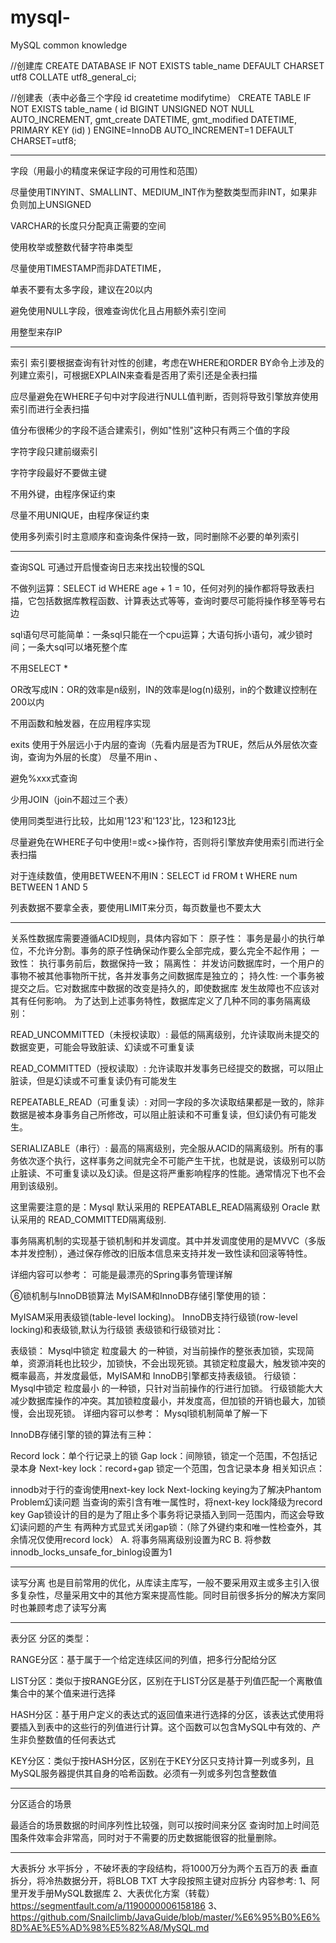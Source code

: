 # mysql-
MySQL common knowledge

//创建库
CREATE DATABASE IF NOT EXISTS table_name DEFAULT CHARSET utf8 COLLATE utf8_general_ci;

//创建表（表中必备三个字段 id createtime modifytime）
CREATE TABLE IF NOT EXISTS table_name (
  id BIGINT UNSIGNED NOT NULL AUTO_INCREMENT,
  gmt_create DATETIME,
  gmt_modified DATETIME,
  PRIMARY KEY (id)
) ENGINE=InnoDB AUTO_INCREMENT=1 DEFAULT CHARSET=utf8;
**********************************************
字段（用最小的精度来保证字段的可用性和范围）

尽量使用TINYINT、SMALLINT、MEDIUM_INT作为整数类型而非INT，如果非负则加上UNSIGNED

VARCHAR的长度只分配真正需要的空间

使用枚举或整数代替字符串类型

尽量使用TIMESTAMP而非DATETIME，

单表不要有太多字段，建议在20以内

避免使用NULL字段，很难查询优化且占用额外索引空间

用整型来存IP
******************************************
索引
索引要根据查询有针对性的创建，考虑在WHERE和ORDER BY命令上涉及的列建立索引，可根据EXPLAIN来查看是否用了索引还是全表扫描

应尽量避免在WHERE子句中对字段进行NULL值判断，否则将导致引擎放弃使用索引而进行全表扫描

值分布很稀少的字段不适合建索引，例如"性别"这种只有两三个值的字段

字符字段只建前缀索引

字符字段最好不要做主键

不用外键，由程序保证约束

尽量不用UNIQUE，由程序保证约束

使用多列索引时主意顺序和查询条件保持一致，同时删除不必要的单列索引
****************************************************************
查询SQL
可通过开启慢查询日志来找出较慢的SQL

不做列运算：SELECT id WHERE age + 1 = 10，任何对列的操作都将导致表扫描，它包括数据库教程函数、计算表达式等等，查询时要尽可能将操作移至等号右边

sql语句尽可能简单：一条sql只能在一个cpu运算；大语句拆小语句，减少锁时间；一条大sql可以堵死整个库

不用SELECT *

OR改写成IN：OR的效率是n级别，IN的效率是log(n)级别，in的个数建议控制在200以内

不用函数和触发器，在应用程序实现

exits 使用于外层远小于内层的查询（先看内层是否为TRUE，然后从外层依次查询，查询为外层的长度） 尽量不用in 、

避免%xxx式查询

少用JOIN（join不超过三个表）

使用同类型进行比较，比如用'123'和'123'比，123和123比

尽量避免在WHERE子句中使用!=或<>操作符，否则将引擎放弃使用索引而进行全表扫描

对于连续数值，使用BETWEEN不用IN：SELECT id FROM t WHERE num BETWEEN 1 AND 5

列表数据不要拿全表，要使用LIMIT来分页，每页数量也不要太大
********************************************************
关系性数据库需要遵循ACID规则，具体内容如下：
原子性： 事务是最小的执行单位，不允许分割。事务的原子性确保动作要么全部完成，要么完全不起作用；
一致性： 执行事务前后，数据保持一致；
隔离性： 并发访问数据库时，一个用户的事物不被其他事物所干扰，各并发事务之间数据库是独立的；
持久性: 一个事务被提交之后。它对数据库中数据的改变是持久的，即使数据库 发生故障也不应该对其有任何影响。
为了达到上述事务特性，数据库定义了几种不同的事务隔离级别：

READ_UNCOMMITTED（未授权读取）: 最低的隔离级别，允许读取尚未提交的数据变更，可能会导致脏读、幻读或不可重复读

READ_COMMITTED（授权读取）: 允许读取并发事务已经提交的数据，可以阻止脏读，但是幻读或不可重复读仍有可能发生

REPEATABLE_READ（可重复读）: 对同一字段的多次读取结果都是一致的，除非数据是被本身事务自己所修改，可以阻止脏读和不可重复读，但幻读仍有可能发生。

SERIALIZABLE（串行）: 最高的隔离级别，完全服从ACID的隔离级别。所有的事务依次逐个执行，这样事务之间就完全不可能产生干扰，也就是说，该级别可以防止脏读、不可重复读以及幻读。但是这将严重影响程序的性能。通常情况下也不会用到该级别。

这里需要注意的是：Mysql 默认采用的 REPEATABLE_READ隔离级别 Oracle 默认采用的 READ_COMMITTED隔离级别.

事务隔离机制的实现基于锁机制和并发调度。其中并发调度使用的是MVVC（多版本并发控制），通过保存修改的旧版本信息来支持并发一致性读和回滚等特性。

详细内容可以参考： 可能是最漂亮的Spring事务管理详解

⑥锁机制与InnoDB锁算法
MyISAM和InnoDB存储引擎使用的锁：

MyISAM采用表级锁(table-level locking)。
InnoDB支持行级锁(row-level locking)和表级锁,默认为行级锁
表级锁和行级锁对比：

表级锁： Mysql中锁定 粒度最大 的一种锁，对当前操作的整张表加锁，实现简单，资源消耗也比较少，加锁快，不会出现死锁。其锁定粒度最大，触发锁冲突的概率最高，并发度最低，MyISAM和 InnoDB引擎都支持表级锁。
行级锁： Mysql中锁定 粒度最小 的一种锁，只针对当前操作的行进行加锁。 行级锁能大大减少数据库操作的冲突。其加锁粒度最小，并发度高，但加锁的开销也最大，加锁慢，会出现死锁。
详细内容可以参考： Mysql锁机制简单了解一下

InnoDB存储引擎的锁的算法有三种：

Record lock：单个行记录上的锁
Gap lock：间隙锁，锁定一个范围，不包括记录本身
Next-key lock：record+gap 锁定一个范围，包含记录本身
相关知识点：

innodb对于行的查询使用next-key lock
Next-locking keying为了解决Phantom Problem幻读问题
当查询的索引含有唯一属性时，将next-key lock降级为record key
Gap锁设计的目的是为了阻止多个事务将记录插入到同一范围内，而这会导致幻读问题的产生
有两种方式显式关闭gap锁：（除了外键约束和唯一性检查外，其余情况仅使用record lock） A. 将事务隔离级别设置为RC B. 将参数innodb_locks_unsafe_for_binlog设置为1
***********************************************************
读写分离
也是目前常用的优化，从库读主库写，一般不要采用双主或多主引入很多复杂性，尽量采用文中的其他方案来提高性能。同时目前很多拆分的解决方案同时也兼顾考虑了读写分离
********************************************************
表分区
分区的类型：

RANGE分区：基于属于一个给定连续区间的列值，把多行分配给分区

LIST分区：类似于按RANGE分区，区别在于LIST分区是基于列值匹配一个离散值集合中的某个值来进行选择

HASH分区：基于用户定义的表达式的返回值来进行选择的分区，该表达式使用将要插入到表中的这些行的列值进行计算。这个函数可以包含MySQL中有效的、产生非负整数值的任何表达式

KEY分区：类似于按HASH分区，区别在于KEY分区只支持计算一列或多列，且MySQL服务器提供其自身的哈希函数。必须有一列或多列包含整数值
**********************************************************
分区适合的场景

最适合的场景数据的时间序列性比较强，则可以按时间来分区
查询时加上时间范围条件效率会非常高，同时对于不需要的历史数据能很容的批量删除。
**********************************************************
大表拆分
水平拆分 ，不破坏表的字段结构，将1000万分为两个五百万的表
垂直拆分，将冷热数据分开，将BLOB TXT 大字段按照主键对应拆分
内容参考:
1、阿里开发手册MySQL数据库
2、大表优化方案（转载）
https://segmentfault.com/a/1190000006158186
3、https://github.com/Snailclimb/JavaGuide/blob/master/%E6%95%B0%E6%8D%AE%E5%AD%98%E5%82%A8/MySQL.md
